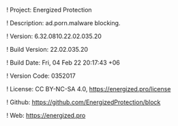 ! Project: Energized Protection

! Description: ad.porn.malware blocking.

! Version: 6.32.0810.22.02.035.20

! Build Version: 22.02.035.20

! Build Date: Fri, 04 Feb 22 20:17:43 +06

! Version Code: 0352017

! License: CC BY-NC-SA 4.0, https://energized.pro/license

! Github: https://github.com/EnergizedProtection/block

! Web: https://energized.pro
